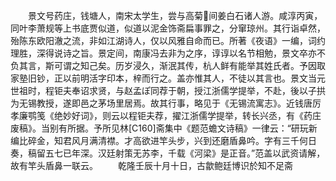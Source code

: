 <!-- { "loadSidebar": true } -->
　　景文号药庄，钱塘人，南宋太学生，尝与高菊间姜白石诸人游。咸淳丙寅，同叶李萧规等上书底贾似道，似道以泥金饰斋扁事罪之，分窜琼州。其行诣卓然，殆陈东欧阳澈之流，非如江湖诗人，仅以风雅自命而已。所著《夜语》一编，词约理胜，深得说诗之旨。景定间，南康冯去非为之序，谆谆以名节相勉，景文卒亦不负其言，斯可谓之知己矣。历岁浸久，渐泯其传，杭人鲜有能举其姓氏者。予因取家塾旧钞，正以前明活字印本，梓而行之。盖亦惟其人，不徒以其言也。景文当元世祖时，程钜夫奉诏求贤，与赵孟ぽ同荐于朝，授江浙儒学提举，不赴，後以子拱为无锡教授，遂即邑之茅场里居焉。故其行事，略见于《无锡流寓志》。近钱唐厉孝廉鹗笺《绝妙好词》，则云以程钜夫荐，擢江浙儒学提举，转长兴丞，有《药庄废稿》。当别有所据。予所见林[C160]斋集中《题范蟾文诗稿》一律云：“研玩新编比碎金，知君风月满清襟。才高欲进竿头步，兴到还磨盾鼻吟。字有三千何日奏，稿留五七已年深。汉廷射策无苏李，千载《河梁》是正音。”范盖以武资请解，故有竿头盾鼻一联云。
　　乾隆壬辰十月十日，古歙鲍廷博识於知不足斋





 
